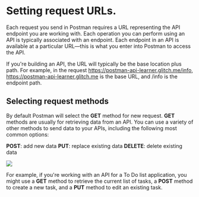 # Setting request URLs.

Each request you send in Postman requires a URL representing the API endpoint you are working with. Each operation you can perform using an API is typically associated with an endpoint. Each endpoint in an API is available at a particular URL—this is what you enter into Postman to access the API.

If you're building an API, the URL will typically be the base location plus path. For example, in the request https://postman-api-learner.glitch.me/info, https://postman-api-learner.glitch.me is the base URL, and /info is the endpoint path.

## Selecting request methods

By default Postman will select the **GET** method for new request. **GET** methods are usually for retrieving data from an API. You can use a variety of other methods to send data to your APIs, including the following most common options:

**POST**: add new data
**PUT**: replace existing data
**DELETE**: delete existing data

<img src="https://assets.postman.com/postman-docs/request-methods.jpg"/>

For example, if you're working with an API for a To Do list application, you might use a **GET** method to retrieve the current list of tasks, a **POST** method to create a new task, and a **PUT** method to edit an existing task.
